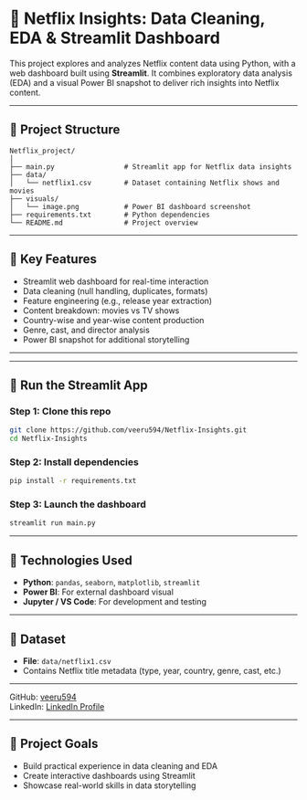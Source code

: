 # 🍿 Netflix Insights: Data Cleaning, EDA & Streamlit Dashboard

This project explores and analyzes Netflix content data using Python, with a web dashboard built using **Streamlit**. It combines exploratory data analysis (EDA) and a visual Power BI snapshot to deliver rich insights into Netflix content.

---

## 📁 Project Structure

```
Netflix_project/
│
├── main.py                 # Streamlit app for Netflix data insights
├── data/
│   └── netflix1.csv        # Dataset containing Netflix shows and movies
├── visuals/
│   └── image.png           # Power BI dashboard screenshot
├── requirements.txt        # Python dependencies
└── README.md               # Project overview
```

---

## 🧹 Key Features

- Streamlit web dashboard for real-time interaction
- Data cleaning (null handling, duplicates, formats)
- Feature engineering (e.g., release year extraction)
- Content breakdown: movies vs TV shows
- Country-wise and year-wise content production
- Genre, cast, and director analysis
- Power BI snapshot for additional storytelling

---



---

## 🚀 Run the Streamlit App

### Step 1: Clone this repo
```bash
git clone https://github.com/veeru594/Netflix-Insights.git
cd Netflix-Insights
```

### Step 2: Install dependencies
```bash
pip install -r requirements.txt
```

### Step 3: Launch the dashboard
```bash
streamlit run main.py
```

---

## 🧠 Technologies Used

- **Python**: `pandas`, `seaborn`, `matplotlib`, `streamlit`
- **Power BI**: For external dashboard visual
- **Jupyter / VS Code**: For development and testing

---

## 📂 Dataset

- **File**: `data/netflix1.csv`
- Contains Netflix title metadata (type, year, country, genre, cast, etc.)

---

  
GitHub: [veeru594](https://github.com/veeru594)  
LinkedIn: [LinkedIn Profile](https://www.linkedin.com/in/veerendra-kumar-7615b2347/)

---

## 🎯 Project Goals

- Build practical experience in data cleaning and EDA
- Create interactive dashboards using Streamlit
- Showcase real-world skills in data storytelling

